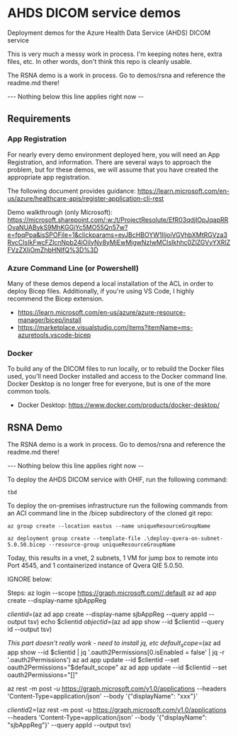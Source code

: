 # AHDS DICOM service demos
Deployment demos for the Azure Health Data Service (AHDS) DICOM service

This is very much a messy work in process.  I'm keeping notes here, extra files, etc. In other words, don't think this repo is cleanly usable.

The RSNA demo is a work in process. Go to demos/rsna and reference the readme.md there!

--- Nothing below this line applies right now --

## Requirements
### App Registration
For nearly every demo environment deployed here, you will need an App Registration, and information. There are several ways to approach the problem, but for these demos, we will assume that you have created the appropriate app registration.  

The following document provides guidance: https://learn.microsoft.com/en-us/azure/healthcare-apis/register-application-cli-rest 

Demo walkthrough (only Microsoft): https://microsoft.sharepoint.com/:w:/t/ProjectResolute/EfR03qdjIOpJqapRROvaNUABykS9MhKGGjYc5MO55Qn57w?e=fpqPpa&isSPOFile=1&clickparams=eyJBcHBOYW1lIjoiVGVhbXMtRGVza3RvcCIsIkFwcFZlcnNpb24iOiIyNy8yMjEwMjgwNzIwMCIsIkhhc0ZlZGVyYXRlZFVzZXIiOmZhbHNlfQ%3D%3D 

### Azure Command Line (or Powershell)
Many of these demos depend a local installation of the ACL in order to deploy Bicep files. Additionally, if you're using VS Code, I highly recommend the Bicep extension.

- https://learn.microsoft.com/en-us/azure/azure-resource-manager/bicep/install
- https://marketplace.visualstudio.com/items?itemName=ms-azuretools.vscode-bicep

### Docker 
To build any of the DICOM files to run locally, or to rebuild the Docker files used, you'll need Docker installed and access to the Docker command line. Docker Desktop is no longer free for everyone, but is one of the more common tools. 

- Docker Desktop: https://www.docker.com/products/docker-desktop/


## RSNA Demo
The RSNA demo is a work in process. Go to demos/rsna and reference the readme.md there!

--- Nothing below this line applies right now --

To deploy the AHDS DICOM service with OHIF, run the following command:

`tbd`

To deploy the on-premises infrastructure run the following commands from an ACI command line in the /bicep subdirectory of the cloned git repo:

`az group create --location eastus --name uniqueResourceGroupName`

`az deployment group create --template-file .\deploy-qvera-on-subnet-5.0.50.bicep --resource-group uniqueResourceGroupName`

Today, this results in a vnet, 2 subnets, 1 VM for jump box to remote into Port 4545, and 1 containerized instance of Qvera QIE 5.0.50.











IGNORE below:


Steps:
az login --scope https://graph.microsoft.com//.default
az ad app create --display-name sjbAppReg


$clientid=$(az ad app create --display-name sjbAppReg --query appId --output tsv)
echo $clientid
$objectid=$(az ad app show --id $clientid --query id --output tsv)

_This part doesn't really work - need to install jq, etc_
$default_scope=$(az ad app show --id $clientid | jq '.oauth2Permissions[0.isEnabled = false' | jq -r '.oauth2Permissions')
az ad app update --id $clientid --set oauth2Permissions="$default_scope"
az ad app update --id $clientid --set oauth2Permissions="[]"


az rest -m post -u https://graph.microsoft.com/v1.0/applications  --headers 'Content-Type=application/json' --body '{"displayName": "xxx"}'

$clientid2=$(az rest -m post -u https://graph.microsoft.com/v1.0/applications  --headers 'Content-Type=application/json' --body '{"displayName": "sjbAppReg"}' --query appId --output tsv)

